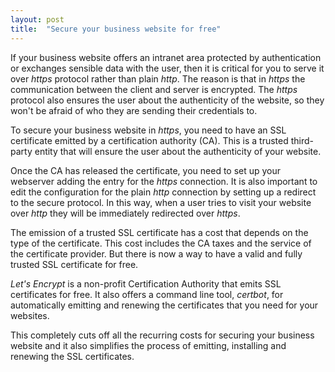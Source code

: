 ```yaml
---
layout: post
title:  "Secure your business website for free"
---
```

If your business website offers an intranet area protected by authentication or exchanges sensible data with the user,
then it is critical for you to serve it over _https_ protocol rather than plain _http_. The reason is that in _https_
the communication between the client and server is encrypted. The _https_ protocol also ensures the user about the
authenticity of the website, so they won't be afraid of who they are sending their credentials to.

To secure your business website in _https_, you need to have an SSL certificate emitted by a certification authority
(CA). This is a trusted third-party entity that will ensure the user about the authenticity of your website.

Once the CA has released the certificate, you need to set up your webserver adding the entry for the _https_ connection.
It is also important to edit the configuration for the plain _http_ connection by setting up a redirect to the secure
protocol. In this way, when a user tries to visit your website over _http_ they will be immediately redirected over
_https_.

The emission of a trusted SSL certificate has a cost that depends on the type of the certificate. This cost includes
the CA taxes and the service of the certificate provider. But there is now a way to have a valid and fully trusted SSL
certificate for free.

_Let's Encrypt_ is a non-profit Certification Authority that emits SSL certificates for free. It also offers a command
line tool, _certbot_, for automatically emitting and renewing the certificates that you need for your websites.

This completely cuts off all the recurring costs for securing your business website and it also simplifies the process
of emitting, installing and renewing the SSL certificates.
